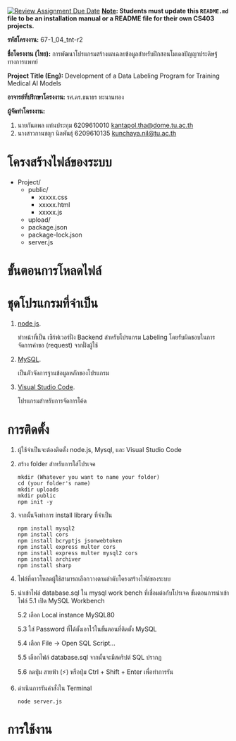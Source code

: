 [![Review Assignment Due Date](https://classroom.github.com/assets/deadline-readme-button-22041afd0340ce965d47ae6ef1cefeee28c7c493a6346c4f15d667ab976d596c.svg)](https://classroom.github.com/a/w8H8oomW)
**<ins>Note</ins>: Students must update this `README.md` file to be an installation manual or a README file for their own CS403 projects.**

**รหัสโครงงาน:** 67-1_04_tnt-r2

**ชื่อโครงงาน (ไทย):** การพัฒนาโปรแกรมสร้างผลเฉลยข้อมูลสำหรับฝึกสอนโมเดลปัญญาประดิษฐ์ทางการแพทย์

**Project Title (Eng):** Development of a Data Labeling Program for Training Medical AI Models

**อาจารย์ที่ปรึกษาโครงงาน:** รศ.ดร.ธนาธร ทะนานทอง

**ผู้จัดทำโครงงาน:** 
1. นายกันตพล แท่นประทุม  6209610010  kantapol.tha@dome.tu.ac.th 
2. นางสาวกานชญา นิลพันธุ์  6209610135  kunchaya.nil@tu.ac.th
   
# โครงสร้างไฟล์ของระบบ

- Project/
  - public/
    - xxxxx.css
    - xxxxx.html
    - xxxxx.js
  - upload/
  - package.json
  - package-lock.json
  - server.js


# ขั้นตอนการโหลดไฟล์

# ชุดโปรแกรมที่จำเป็น

1. [node js](https://nodejs.org/en).
   
   ทำหน้าที่เป็น เซิร์ฟเวอร์ฝั่ง Backend สำหรับโปรแกรม Labeling โดยรับผิดชอบในการจัดการคำขอ (request) จากฝั่งผู้ใช้

2. [MySQL](https://dev.mysql.com/downloads/installer/).
   
   เป็นตัวจัดการฐานข้อมูลหลักของโปรแกรม

3. [Visual Studio Code](https://code.visualstudio.com/).
   
   โปรแกรมสำหรับการจัดการโค้ด
   
# การติดตั้ง

1. ผู้ใช้จำเป็นจะต้องติดตั้ง node.js, Mysql, และ Visual Studio Code
2. สร้าง folder สำหรับการใส่โปรเจค
   
   ```
   mkdir (Whatever you want to name your folder)
   cd (your folder's name)
   mkdir uploads
   mkdir public
   npm init -y
   ```
   
3. จากนั้นจึงทำการ install library ที่จำเป็น
   
   ```
   npm install mysql2
   npm install cors
   npm install bcryptjs jsonwebtoken
   npm install express multer cors
   npm install express multer mysql2 cors
   npm install archiver
   npm install sharp
   ```
4. ไฟล์ที่ดาวโหลดผู้ใช้สามารถเลือกวางตามลำดับโครงสร้างไฟล์ของระบบ
5. นำเข้าไฟล์ database.sql ใน mysql work bench ที่เชื่อมต่อกับโปรเจค
   ขั้นตอนการนำเข้าไฟล์
      5.1 เปิด MySQL Workbench
   
      5.2 เลือก Local instance MySQL80
   
      5.3 ใส่ Password ที่ได้ตั้งเอาไว้ในขั้นตอนที่ติดตั้ง MySQL
   
      5.4 เลือก File -> Open SQL Script…
   
      5.5 เลือกไฟล์ database.sql จากนั้นจะมีสคริปต์ SQL ปรากฏ
   
      5.6 กดปุ่ม สายฟ้า (⚡️) หรือปุ่ม Ctrl + Shift + Enter เพื่อทำการรัน
   
7. ดำเนินการรันคำสั่งใน Terminal
    ```
    node server.js
    ```

# การใช้งาน
